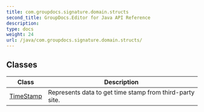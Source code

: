 ```yaml
---
title: com.groupdocs.signature.domain.structs
second_title: GroupDocs.Editor for Java API Reference
description: 
type: docs
weight: 24
url: /java/com.groupdocs.signature.domain.structs/
---
```


## Classes

| Class | Description |
| --- | --- |
| [TimeStamp](../com.groupdocs.signature.domain.structs/timestamp) | Represents data to get time stamp from third-party site. |
